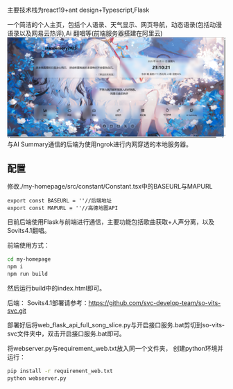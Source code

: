 #

主要技术栈为react19+ant design+Typescript,Flask

一个简洁的个人主页，包括个人语录、天气显示、网页导航，动态语录(包括动漫语录以及网易云热评),Ai 翻唱等(前端服务器搭建在阿里云)
![主页图片](./photo/homepage1.png)
与AI Summary通信的后端为使用ngrok进行内网穿透的本地服务器。

## 配置

修改./my-homepage/src/constant/Constant.tsx中的BASEURL与MAPURL
```
export const BASEURL = ''//后端地址
export const MAPURL = ''//高德地图API
```

目前后端使用Flask与前端进行通信，主要功能包括歌曲获取+人声分离，以及Sovits4.1翻唱。

前端使用方式：

```bash
cd my-homepage
npm i
npm run build
```

然后运行build中的index.html即可。

后端：
Sovits4.1部署请参考：https://github.com/svc-develop-team/so-vits-svc.git

部署好后将web_flask_api_full_song_slice.py与开启接口服务.bat剪切到so-vits-svc文件夹中，双击开启接口服务.bat即可。

将webserver.py与requirement_web.txt放入同一个文件夹，
创建python环境并运行：
```bash
pip install -r requirement_web.txt
python webserver.py
```
